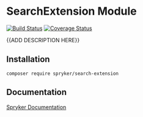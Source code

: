 # SearchExtension Module
[![Build Status](https://travis-ci.org/spryker/search-extension.svg)](https://travis-ci.org/spryker/search-extension)
[![Coverage Status](https://coveralls.io/repos/github/spryker/search-extension/badge.svg)](https://coveralls.io/github/spryker/search-extension)

{{ADD DESCRIPTION HERE}}

## Installation

```
composer require spryker/search-extension
```

## Documentation

[Spryker Documentation](https://academy.spryker.com/developing_with_spryker/module_guide/modules.html)
